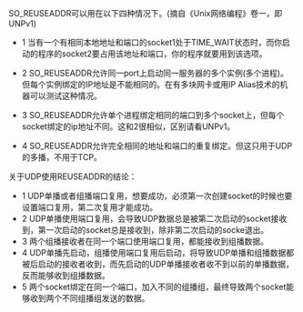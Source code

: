 SO_REUSEADDR可以用在以下四种情况下。(摘自《Unix网络编程》卷一，即UNPv1)

* 1 当有一个有相同本地地址和端口的socket1处于TIME_WAIT状态时，而你启动的程序的socket2要占用该地址和端口，你的程序就要用到该选项。

* 2 SO_REUSEADDR允许同一port上启动同一服务器的多个实例(多个进程)。但每个实例绑定的IP地址是不能相同的。在有多块网卡或用IP Alias技术的机器可以测试这种情况。

* 3 SO_REUSEADDR允许单个进程绑定相同的端口到多个socket上，但每个socket绑定的ip地址不同。这和2很相似，区别请看UNPv1。

* 4 SO_REUSEADDR允许完全相同的地址和端口的重复绑定。但这只用于UDP的多播，不用于TCP。

关于UDP使用REUSEADDR的结论：

* 1 UDP单播或者组播端口复用，想要成功，必须第一次创建socket的时候也要设置端口复用，第二次复用才能成功。
* 2 UDP单播使用端口复用，会导致UDP数据总是被第二次启动的socket接收到，第一次启动的socket总是接收到，除非第二次启动的socke退出。
* 3 两个组播接收者在同一个端口使用端口复用，都能接收到组播数据。
* 4 UDP单播先启动，组播使用端口复用后启动，将导致UDP单播和组播数据都被后启动的接收者收到，而先启动的UDP单播接收者收不到以前的单播数据，反而能够收到组播数据。
* 5 两个socket绑定在同一个端口，加入不同的组播组，最终导致两个socket能够收到两个不同组播组发送的数据。
